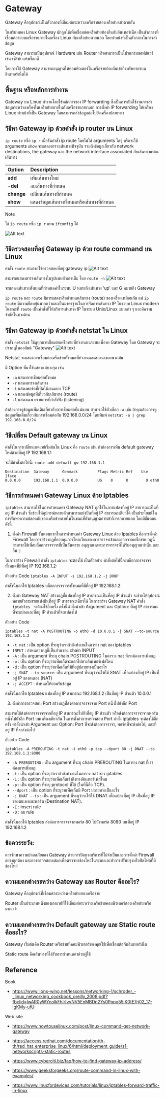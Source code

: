 # Gateway
Gateway คืออุปกรณ์เป็นตัวกลางที่เชื่อมต่อระหว่างเครือข่ายสองเครือข่ายเข้าด้วยกัน 

ในบริบทของ Linux 
Gateway มักถูกใช้เพื่อเชื่อมต่อเครือข่ายท้องถิ่นกับอินเทอร์เน็ต เป็นตัวกลางที่เชื่อมต่อระบบเครือข่ายภายในเครื่อง Linux กับเครือข่ายภายนอก โดยทำหน้าที่เป็นตัวกลางในการส่งข้อมูล

Gateway สามารถเป็นอุปกรณ์ Hardware เช่น Router หรือสามารถเป็นโปรแกรมซอฟต์แวร์ เช่น เซิร์ฟเวอร์พร็อกซี

โดยการใช้ Gateway  สามารถอนุญาตให้คอมพิวเตอร์ในเครือข่ายท้องถิ่นเข้าถึงทรัพยากรบนอินเทอร์เน็ตได้


## พื้นฐาน หรือหลักการทำงาน
Gateway บน Linux ทำงานโดยใช้หลักการของ IP forwarding ซึ่งเป็นการเปิดใช้งานการส่งข้อมูลระหว่างเครื่องในเครือข่ายภายในกับเครือข่ายภายนอก การตั้งค่า IP forwarding ให้เครื่อง Linux ทำหน้าที่เป็น Gateway โดยสามารถส่งข้อมูลต่อไปยังเครื่องปลายทาง


## วิธีหา Gateway ip ด้วยคำสั่ง ip router บน Linux
```ip route``` หรือ ```ip r``` เมื่อรันคำสั่ง ip route โดยไม่ใส่ arguments ใดๆ หรือจะใช้ arguments ```show``` จะแสดงตารางเส้นทางปัจจุบัน รวมถึงข้อมูลเกี่ยวกับ network destinations, the gateway และ the network interface associated กับเส้นทางแต่ละเส้นทาง

|**Option**	 | **Description** | 
| :-------- | :------- | 
| **add** | เพิ่มเส้นทางใหม่ |
|**-del**| ลบเส้นทางที่กำหนด |
|**change**| เปลี่ยนเส้นทางที่กำหนด |
|**show**| แสดงข้อมูลเส้นทางทั้งหมดหรือเส้นทางที่กำหนด |

> [!NOTE]  
> ใช้ ```ip route``` หรือ ```ip r``` แทน ```ifconfig``` ได้

![Alt text](https://github.com/LowEyeQ/Network-1/blob/main/057%20Gateway%20(Titaree-Ravi)/Screenshot%202024-02-06%20202019.png)

## วิธีตรวจสอบที่อยู่ Gateway ip ด้วย route command บน Linux
คำสั่ง ```route``` สามารถใช้ตรวจสอบที่อยู่ gateway ip
![Alt text](https://github.com/LowEyeQ/Network-1/blob/main/057%20Gateway%20(Titaree-Ravi)/Screenshot%202024-02-06%20202757.png)

สามารถแสดงตารางเส้นทางในรูปแบบตัวเลขเต็ม โดย ```route -n```
![Alt text](https://github.com/LowEyeQ/Network-1/blob/main/057%20Gateway%20(Titaree-Ravi)/Screenshot%202024-02-06%20202834.png)

จะแสดงเส้นทางทั้งหมดที่กำหนดค่าในระบบ 
U หมายถึงเส้นทาง 'up' และ 
G หมายถึง Gateway

```ip route``` และ ```route``` มีการแสดงหรือกำหนดเส้นทาง (route) ของเครื่องเหมือนกัน
แต่ ```ip route``` มีความยืดหยุ่นมากกว่าและเป็นมาตรฐานในการจัดการเส้นทาง IP ในระบบ Linux modern ในขณะที่ ```route``` เป็นคำสั่งที่ให้บริการเส้นทาง IP ในระบบ Unix/Linux แบบเก่า ๆ และมีความจำกัดในบางด้าน

## วิธีหา Gateway ip ด้วยคำสั่ง netstat ใน Linux
คำสั่ง ```netstat``` ใช้ดูทุกการเชื่อมต่อเครือข่ายที่ทำงานบนระบบเพื่อหา Gateway โดย Gateway จะปรากฎในคอลัมน์ "Gateway"
![Alt text](https://github.com/LowEyeQ/Network-1/blob/main/057%20Gateway%20(Titaree-Ravi)/Screenshot%202024-02-06%20202928.png)

Netstat จะแสดงการเชื่อมต่อเครือข่ายทั้งหมดที่ทำงานและสถานะของพวกมัน

มี Option ที่มาใช้แสดงแค่บางจุด เช่น
- ```-a``` แสดงการเชื่อมต่อทั้งหมด
- ```-r``` แสดงตารางเส้นทาง
- ```-t``` แสดงพอร์ตที่เปิดใช้งานแบบ TCP
- ```-n``` แสดงข้อมูลที่เกี่ยวกับเส้นทาง (route)
- ```-l``` แสดงเฉพาะรายการที่กำลังฟัง (listening)

ถ้าต้องการดูข้อมูลเพิ่มเติมเกี่ยวกับการเชื่อมต่อที่แน่นอน สามารถใช้ตัวเลือก ```-a``` เช่น ถ้าคุณต้องการดูข้อมูลเพิ่มเติมเกี่ยวกับการเชื่อมต่อกับ 192.168.0.0/24 โดยพิมพ์ ```netstat -a | grep 192.168.0.0/24```

## วิธีเปลี่ยน Default gateway บน Linux
คำสั่งในการเปลี่ยนเกตเวย์เริ่มต้นใน Linux คือ ```route``` เช่น ถ้าต้องการเพิ่ม default gateway ใหม่ด้วยที่อยู่ IP 192.168.1.1 

จะใช้คำสั่งต่อไปนี้: ```route add defualt gw 192.168.1.1```

    Destination  Gateway      Genmask         Flags Metric Ref    Use Iface
    0.0.0.0      192.168.1.1  0.0.0.0         UG    0      0        0 eth0

## วิธีการกำหนดค่า Gateway Linux ด้วย Iptables
```iptables``` สามารถใช้ในการกำหนดค่า Gateway NAT ถูกใช้ในการแปลงที่อยู่ IP สาธารณะเป็นที่อยู่ IP ส่วนตัว ซึ่งช่วยให้อุปกรณ์หลายตัวสามารถแบ่งปันที่อยู่ IP สาธารณะเดียวได้ เป็นประโยชน์ในการรักษาความปลอดภัยของเครือข่ายภายในในขณะที่ยังอนุญาตการเข้าถึงจากภายนอก โดยมีขั้นตอนดังนี้

 1. ตั้งค่า Firewall
ขั้นตอนแรกในการกำหนดค่า Gateway Linux ด้วย Iptables คือการตั้งค่า Firewall โดยการสร้างกฎที่ควบคุมการไหลเวียนของการจราจรเข้าและออกจากเครือข่าย กฎนี้สามารถใช้เพื่อบล็อกการจราจรที่เป็นอันตราย อนุญาตเฉพาะการจราจรที่ได้รับอนุญาตเท่านั้น และอื่น ๆ

ในการสร้าง Firewall คำสั่ง ```iptables``` จะต้องใช้ เป็นตัวอย่าง คำสั่งต่อไปนี้จะบล็อกการจราจรทั้งหมดที่มีที่อยู่ IP 192.168.1.2:

ตัวอย่าง Code
```iptables -A INPUT -s 192.168.1.2 -j DROP```

คำสั่งนี้บอกให้ Iptables บล็อกการจราจรทั้งหมดที่มีที่อยู่ IP 192.168.1.2

2. ตั้งค่า Gateway NAT
สร้างกฎที่แปลงที่อยู่ IP สาธารณะเป็นที่อยู่ IP ส่วนตัว จะช่วยให้อุปกรณ์หลายตัวสามารถแบ่งปันที่อยู่ IP สาธารณะเดียวได้ 
ในการสร้าง Gateway NAT คำสั่ง ```iptables ``` จะต้องใช้อีกครั้ง ครั้งนี้คำสั่งนำเข้า Argument และ Option: ที่อยู่ IP สาธารณะที่จะแปลงและที่อยู่ IP ส่วนตัวที่จะแปลงไป

ตัวอย่าง Code
```
iptables -t nat -A POSTROUTING -o eth0 -d 10.0.0.1 -j SNAT --to-source 192.168.1.2
```
- ```-t nat``` : เป็น option ที่ระบุว่าเรากำลังทำงานในตาราง nat ของ iptables
- ```INPUT``` : กำหนดว่ากฎนี้เป็นส่วนของ chain INPUT
- ```-A``` : เป็น argument ที่ระบุ chain POSTROUTING ในตาราง nat ที่เราต้องการเพิ่มกฎ
- ```-o``` : เป็น option ที่ระบุว่าแพ็คเก็ตจะออกไปทางอินเทอร์เฟสไหน
- ```-d``` : เป็น option ที่ระบุว่าแพ็คเก็ตที่มีที่อยู่ปลายทางเป็นอะไร
- ```-j SNAT --to-source```: เป็น argument ที่ระบุว่าจะให้ใช้ SNAT เพื่อแปลงที่อยู่ IP เป็นที่อยู่ IP ของตนเอง (NAT)
- ```-j ACCEPT``` : กำหนดให้ยอมรับข้อมูล

คำสั่งนี้บอกให้ Iptables แปลงที่อยู่ IP สาธารณะ 192.168.1.2 เป็นที่อยู่ IP ส่วนตัว 10.0.0.1

3. ตั้งค่าการตรวจสอบ Port
สร้างกฎที่ส่งต่อการจราจรจาก Port หนึ่งไปยังอีก Port 

สามารถใช้ส่งต่อการจราจรจากที่อยู่ IP สาธารณะไปยังที่อยู่ IP ส่วนตัว หรือส่งต่อการจราจรจากพอร์ตหนึ่งไปยังอีก Port บนเครื่องเดียวกัน
ในการตั้งค่าการตรวจสอบ Port คำสั่ง iptables จะต้องใช้อีกครั้ง  คำสั่งนำเข้า Argument และ Option: Port ที่จะส่งต่อการจราจร, พอร์ตที่จะส่งต่อไป, และที่อยู่ IP ที่จะส่งต่อไป

ตัวอย่าง Code
```
iptables -A PREROUTING -t nat -i eth0 -p tcp --dport 80 -j DNAT --to 192.168.1.2:8080
```

- ```-A PREROUTING``` : เป็น argument ที่ระบุ chain PREROUTING ในตาราง nat ที่เราต้องการเพิ่มกฎ
- ```-t``` : เป็น option ที่ระบุว่าเรากำลังทำงานในตาราง nat ของ iptables
- ```-i``` : เป็น option ที่ระบุว่าแพ็คเก็ตเข้าถึงทางอินเทอร์เฟสไหน
- ```-p``` : เป็น option ที่ระบุ protocol ที่ใช้ (ในที่นี้คือ TCP).
- ```--dport``` : เป็น option ที่ระบุว่าแพ็คเก็ตมี Port ปลายทางเป็นอะไร
- ```-j DNAT --to``` : เป็น argument ที่ระบุว่าจะให้ใช้ DNAT เพื่อแปลงที่อยู่ IP เป็นที่อยู่ IP ของตนเองและพอร์ต (Destination NAT).
- ```-I``` : insert rule
- ```-D``` : ลบ rule

คำสั่งนี้บอกให้ Iptables ส่งต่อการจราจรจากพอร์ต 80 ไปยังพอร์ต 8080 บนที่อยู่ IP 192.168.1.2

## ข้อควรระวัง: 
ควรรักษาความปลอดภัยของ Gateway ด้วยการปิดบางบริการที่ไม่จำเป็นและการตั้งค่า Firewall อย่างถูกต้อง และควรตรวจสอบเสมอเพื่อตรวจหาช่องโหว่ในระบบและทำการปรับปรุงหรือปิดไฟล์ที่มีช่องโหว่

## ความแตกต่างระหว่าง Gateway และ Router คืออะไร?
Gateway คืออุปกรณ์ที่เชื่อมต่อระหว่างเครือข่ายสองเครือข่าย 

Router เป็นประเภทหนึ่งของเกตเวย์ที่ใช้เชื่อมต่อระหว่างเครือข่ายคอมพิวเตอร์สองเครือข่ายหรือมากกว่า

## ความแตกต่างระหว่าง Default gateway และ Static route คืออะไร?
Gateway เริ่มต้นคือ Router เครือข่ายที่คอมพิวเตอร์ของคุณใช้เพื่อเชื่อมต่อกับอินเทอร์เน็ต

Static route คือเส้นทางที่ได้รับการกำหนดค่าด้วยผู้ใช้

## Reference
Book
- https://www.lions-wing.net/lessons/networking-1/schroder_-_linux_networking_cookbook_oreilly_2008.pdf?fbclid=IwAR0yWYnolkFhIrIvvNV5EnMBDn2Ys0Pppo55iK0tE7rj02_17-igKMy-ufU

Web site
- https://www.howtouselinux.com/post/linux-command-get-network-gateway

- https://access.redhat.com/documentation/th-th/red_hat_enterprise_linux/6/html/deployment_guide/s1-networkscripts-static-routes

- https://www.cyberciti.biz/faq/how-to-find-gateway-ip-address/

- https://www.geeksforgeeks.org/route-command-in-linux-with-examples/

- https://www.linuxfordevices.com/tutorials/linux/iptables-forward-traffic-in-linux
